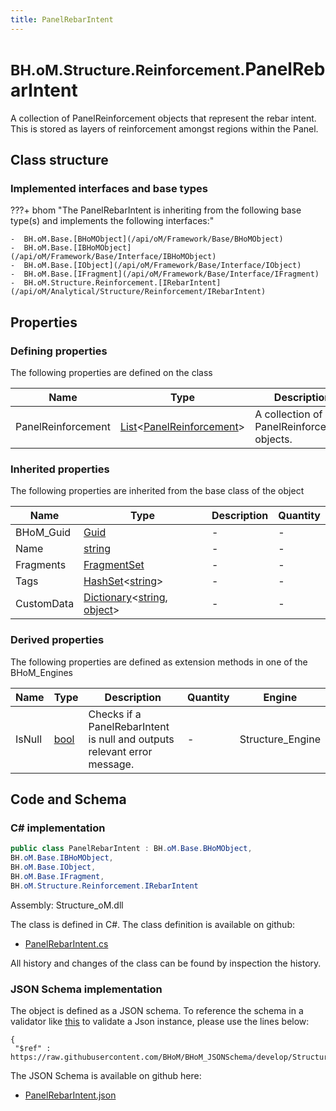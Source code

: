 ```yaml
---
title: PanelRebarIntent
---
```


# <small>BH.oM.Structure.Reinforcement.</small>**PanelRebarIntent**

A collection of PanelReinforcement objects that represent the rebar intent. 
This is stored as layers of reinforcement amongst regions within the Panel.

## Class structure

### Implemented interfaces and base types

???+ bhom "The PanelRebarIntent is inheriting from the following base type(s) and implements the following interfaces:"

    -  BH.oM.Base.[BHoMObject](/api/oM/Framework/Base/BHoMObject)
    -  BH.oM.Base.[IBHoMObject](/api/oM/Framework/Base/Interface/IBHoMObject)
    -  BH.oM.Base.[IObject](/api/oM/Framework/Base/Interface/IObject)
    -  BH.oM.Base.[IFragment](/api/oM/Framework/Base/Interface/IFragment)
    -  BH.oM.Structure.Reinforcement.[IRebarIntent](/api/oM/Analytical/Structure/Reinforcement/IRebarIntent)


## Properties



### Defining properties

The following properties are defined on the class

| Name             | Type             | Description      | Quantity         |
|------------------|------------------|------------------|------------------|
| PanelReinforcement | [List](https://learn.microsoft.com/en-us/dotnet/api/System.Collections.Generic.List-1?view=netstandard-2.0)&lt;[PanelReinforcement](/api/oM/Analytical/Structure/Reinforcement/PanelReinforcement)&gt; | A collection of PanelReinforcement objects. | - |


### Inherited properties
The following properties are inherited from the base class of the object

| Name             | Type             | Description      | Quantity         |
|------------------|------------------|------------------|------------------|
| BHoM_Guid | [Guid](https://learn.microsoft.com/en-us/dotnet/api/System.Guid?view=netstandard-2.0) | - | - |
| Name | [string](https://learn.microsoft.com/en-us/dotnet/api/System.String?view=netstandard-2.0) | - | - |
| Fragments | [FragmentSet](/api/oM/Framework/Base/FragmentSet) | - | - |
| Tags | [HashSet](https://learn.microsoft.com/en-us/dotnet/api/System.Collections.Generic.HashSet-1?view=netstandard-2.0)&lt;[string](https://learn.microsoft.com/en-us/dotnet/api/System.String?view=netstandard-2.0)&gt; | - | - |
| CustomData | [Dictionary](https://learn.microsoft.com/en-us/dotnet/api/System.Collections.Generic.Dictionary-2?view=netstandard-2.0)&lt;[string](https://learn.microsoft.com/en-us/dotnet/api/System.String?view=netstandard-2.0), [object](https://learn.microsoft.com/en-us/dotnet/api/System.Object?view=netstandard-2.0)&gt; | - | - |


### Derived properties

The following properties are defined as extension methods in one of the BHoM_Engines

| Name             | Type             | Description      | Quantity         | Engine           |
|------------------|------------------|------------------|------------------|------------------|
| IsNull | [bool](https://learn.microsoft.com/en-us/dotnet/api/System.Boolean?view=netstandard-2.0) | Checks if a PanelRebarIntent is null and outputs relevant error message. | - | Structure_Engine |


## Code and Schema

### C# implementation

``` C# title="C#"
public class PanelRebarIntent : BH.oM.Base.BHoMObject,
BH.oM.Base.IBHoMObject,
BH.oM.Base.IObject,
BH.oM.Base.IFragment,
BH.oM.Structure.Reinforcement.IRebarIntent
```

Assembly: Structure_oM.dll

The class is defined in C#. The class definition is available on github:

- [PanelRebarIntent.cs](https://github.com/BHoM/BHoM/blob/develop/Structure_oM/Reinforcement\PanelRebarIntent.cs)

All history and changes of the class can be found by inspection the history.
### JSON Schema implementation

The object is defined as a JSON schema. To reference the schema in a validator like [this](https://www.jsonschemavalidator.net/) to validate a Json instance, please use the lines below:

``` { .json .copy .select } title="JSON Schema"
{
 "$ref" : https://raw.githubusercontent.com/BHoM/BHoM_JSONSchema/develop/Structure_oM/Reinforcement/PanelRebarIntent.json}
```

The JSON Schema is available on github here:

- [PanelRebarIntent.json](https://github.com/BHoM/BHoM_JSONSchema/blob/develop/Structure_oM/Reinforcement/PanelRebarIntent.json)
